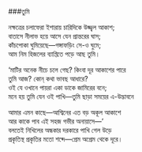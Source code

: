 ###তুমি

নক্ষত্রের চলাফেরা ইশারায় চারিদিকে উজ্জ্বল আকাশ;  
বাতাসে নীলাভ হয়ে আসে যেন প্রান্তরের ঘাস;  
কাঁচপোকা ঘুমিয়েছে—গঙ্গাফড়িং সে-ও ঘুমে;  
আম নিম হিজলের ব্যাপ্তিতে পড়ে আছ তুমি।  
 
‘মাটির অনেক নীচে চলে গেছ? কিংবা দূর আকাশের পারে  
তুমি আজ? কোন্ কথা ভাবছ আধারে?  
ওই যে ওখানে পায়রা একা ডাকে জামিরের বনে;  
মনে হয় তুমি যেন ওই পাখি—তুমি ছাড়া সময়ের এ-উদ্ভাবনে  
 
আমার এমন কাছে—আশ্বিনের এত বড় অকূল আকাশে  
আর কাকে পাব এই সহজ গভীর অনায়াসে—’  
বলতেই নিখিলের অন্ধকার দরকারে পাখি গেল উড়ে  
প্রকৃতিস্থ প্রকৃতির মতো শব্দে—প্রেম অপ্রেম থেকে দূরে।  